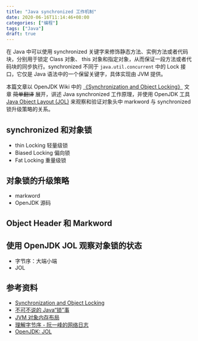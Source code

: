 ```yaml
---
title: "Java synchronized 工作机制"
date: 2020-06-16T11:14:46+08:00
categories: ["编程"]
tags: ["Java"]
draft: true
---
```


在 Java 中可以使用 synchronized 关键字来修饰静态方法、实例方法或者代码块，分别用于锁定 Class 对象、 this 对象和指定对象，从而保证一段方法或者代码块的同步执行。synchronized 不同于 `java.util.concurrent` 中的 Lock 接口，它仅是 Java 语法中的一个保留关键字，具体实现由 JVM 提供。

本篇文章以 OpenJDK Wiki 中的 [《Synchronization and Object Locking》](https://wiki.openjdk.java.net/display/HotSpot/Synchronization) 文章 ~~简单翻译~~ 展开，讲述 Java synchronized 工作原理，并使用 OpenJDK 工具 [Java Object Layout (JOL)](https://openjdk.java.net/projects/code-tools/jol/) 来观察和验证对象头中 markword 与 synchronized 锁升级策略的关系。

## synchronized 和对象锁

- thin Locking 轻量级锁
- Biased Locking 偏向锁
- Fat Locking 重量级锁

## 对象锁的升级策略

- markword
- OpenJDK 源码

## Object Header 和 Markword

## 使用 OpenJDK JOL 观察对象锁的状态

- 字节序：大端小端
- JOL

## 参考资料

- [Synchronization and Object Locking](https://wiki.openjdk.java.net/display/HotSpot/Synchronization)
- [不可不说的 Java“锁”事](https://tech.meituan.com/2018/11/15/java-lock.html)
- [JVM 对象内存布局](https://xie.infoq.cn/article/37803a7431316cd6919d4c9f8)
- [理解字节序 - 阮一峰的网络日志](https://www.ruanyifeng.com/blog/2016/11/byte-order.html)
- [OpenJDK: JOL](https://openjdk.java.net/projects/code-tools/jol/)

